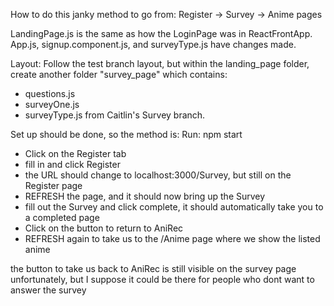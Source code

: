 How to do this janky method to go from:
Register -> Survey -> Anime pages

LandingPage.js is the same as how the LoginPage was in ReactFrontApp. 
App.js, signup.component.js, and surveyType.js have changes made. 

Layout: 
Follow the test branch layout, but within the landing_page folder,
create another folder "survey_page" which contains:
- questions.js 
- surveyOne.js
- surveyType.js 
from Caitlin's Survey branch.

Set up should be done, so the method is:
Run: npm start

- Click on the Register tab
- fill in and click Register
 - the URL should change to localhost:3000/Survey, but still on the Register page
 - REFRESH the page, and it should now bring up the Survey
 - fill out the Survey and click complete, it should automatically take you to a completed page
 - Click on the button to return to AniRec
 - REFRESH again to take us to the /Anime page where we show the listed anime

the button to take us back to AniRec is still visible on the survey page unfortunately, 
but I suppose it could be there for people who dont want to answer the survey
